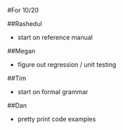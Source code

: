 #For 10/20

##Rashedul
- start on reference manual

##Megan
- figure out regression / unit testing

##Tim
- start on formal grammar

##Dan
- pretty print code examples
